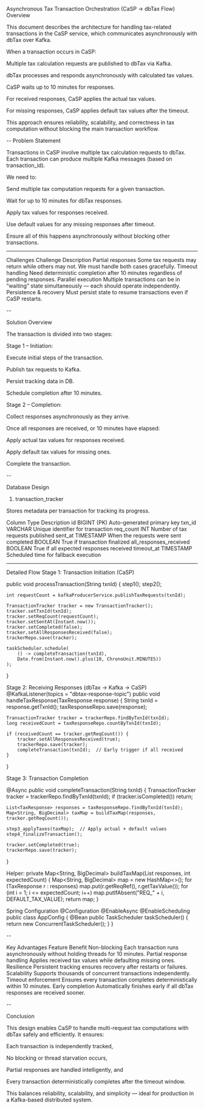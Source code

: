Asynchronous Tax Transaction Orchestration (CaSP → dbTax Flow)
Overview

This document describes the architecture for handling tax-related transactions in the CaSP service, which communicates asynchronously with dbTax over Kafka.

When a transaction occurs in CaSP:

Multiple tax calculation requests are published to dbTax via Kafka.

dbTax processes and responds asynchronously with calculated tax values.

CaSP waits up to 10 minutes for responses.

For received responses, CaSP applies the actual tax values.

For missing responses, CaSP applies default tax values after the timeout.

This approach ensures reliability, scalability, and correctness in tax computation without blocking the main transaction workflow.

--
Problem Statement

Transactions in CaSP involve multiple tax calculation requests to dbTax.
Each transaction can produce multiple Kafka messages (based on transaction_id).

We need to:

Send multiple tax computation requests for a given transaction.

Wait for up to 10 minutes for dbTax responses.

Apply tax values for responses received.

Use default values for any missing responses after timeout.

Ensure all of this happens asynchronously without blocking other transactions.

---

Challenges
Challenge	Description
Partial responses	Some tax requests may return while others may not. We must handle both cases gracefully.
Timeout handling	Need deterministic completion after 10 minutes regardless of pending responses.
Parallel execution	Multiple transactions can be in “waiting” state simultaneously — each should operate independently.
Persistence & recovery	Must persist state to resume transactions even if CaSP restarts.

--

Solution Overview

The transaction is divided into two stages:

Stage 1 – Initiation:

Execute initial steps of the transaction.

Publish tax requests to Kafka.

Persist tracking data in DB.

Schedule completion after 10 minutes.

Stage 2 – Completion:

Collect responses asynchronously as they arrive.

Once all responses are received, or 10 minutes have elapsed:

Apply actual tax values for responses received.

Apply default tax values for missing ones.

Complete the transaction.

--

Database Design
1. transaction_tracker

Stores metadata per transaction for tracking its progress.

Column	Type	Description
id	BIGINT (PK)	Auto-generated primary key
txn_id	VARCHAR	Unique identifier for transaction
req_count	INT	Number of tax requests published
sent_at	TIMESTAMP	When the requests were sent
completed	BOOLEAN	True if transaction finalized
all_responses_received	BOOLEAN	True if all expected responses received
timeout_at	TIMESTAMP	Scheduled time for fallback execution

---

Detailed Flow
Stage 1: Transaction Initiation (CaSP)

public void processTransaction(String txnId) {
    step1();
    step2();

    int requestCount = kafkaProducerService.publishTaxRequests(txnId);

    TransactionTracker tracker = new TransactionTracker();
    tracker.setTxnId(txnId);
    tracker.setReqCount(requestCount);
    tracker.setSentAt(Instant.now());
    tracker.setCompleted(false);
    tracker.setAllResponsesReceived(false);
    trackerRepo.save(tracker);

    taskScheduler.schedule(
        () -> completeTransaction(txnId),
        Date.from(Instant.now().plus(10, ChronoUnit.MINUTES))
    );
}

Stage 2: Receiving Responses (dbTax → Kafka → CaSP)
@KafkaListener(topics = "dbtax-response-topic")
public void handleTaxResponse(TaxResponse response) {
    String txnId = response.getTxnId();
    taxResponseRepo.save(response);

    TransactionTracker tracker = trackerRepo.findByTxnId(txnId);
    long receivedCount = taxResponseRepo.countByTxnId(txnId);

    if (receivedCount == tracker.getReqCount()) {
        tracker.setAllResponsesReceived(true);
        trackerRepo.save(tracker);
        completeTransaction(txnId);  // Early trigger if all received
    }
}

Stage 3: Transaction Completion

@Async
public void completeTransaction(String txnId) {
    TransactionTracker tracker = trackerRepo.findByTxnId(txnId);
    if (tracker.isCompleted()) return;

    List<TaxResponse> responses = taxResponseRepo.findByTxnId(txnId);
    Map<String, BigDecimal> taxMap = buildTaxMap(responses, tracker.getReqCount());

    step3_applyTaxes(taxMap);  // Apply actual + default values
    step4_finalizeTransaction();

    tracker.setCompleted(true);
    trackerRepo.save(tracker);
}

Helper:
private Map<String, BigDecimal> buildTaxMap(List<TaxResponse> responses, int expectedCount) {
    Map<String, BigDecimal> map = new HashMap<>();
    for (TaxResponse r : responses) map.put(r.getReqRef(), r.getTaxValue());
    for (int i = 1; i <= expectedCount; i++)
        map.putIfAbsent("REQ_" + i, DEFAULT_TAX_VALUE);
    return map;
}

Spring Configuration
@Configuration
@EnableAsync
@EnableScheduling
public class AppConfig {
    @Bean
    public TaskScheduler taskScheduler() {
        return new ConcurrentTaskScheduler();
    }
}

--

Key Advantages
Feature	Benefit
Non-blocking	Each transaction runs asynchronously without holding threads for 10 minutes.
Partial response handling	Applies received tax values while defaulting missing ones.
Resilience	Persistent tracking ensures recovery after restarts or failures.
Scalability	Supports thousands of concurrent transactions independently.
Timeout enforcement	Ensures every transaction completes deterministically within 10 minutes.
Early completion	Automatically finishes early if all dbTax responses are received sooner.

--

Conclusion

This design enables CaSP to handle multi-request tax computations with dbTax safely and efficiently.
It ensures:

Each transaction is independently tracked,

No blocking or thread starvation occurs,

Partial responses are handled intelligently, and

Every transaction deterministically completes after the timeout window.

This balances reliability, scalability, and simplicity — ideal for production in a Kafka-based distributed system.
